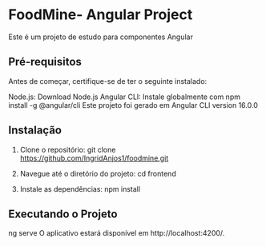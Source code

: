 # FoodMine- Angular Project

Este é um projeto de estudo para componentes Angular

## Pré-requisitos

Antes de começar, certifique-se de ter o seguinte instalado:

Node.js: Download Node.js
Angular CLI: Instale globalmente com npm install -g @angular/cli
Este projeto foi gerado em  Angular CLI version 16.0.0

## Instalação

1. Clone o repositório:
  git clone https://github.com/IngridAnjos1/foodmine.git

2. Navegue até o diretório do projeto:
  cd frontend


3. Instale as dependências:
   npm install
   
## Executando o Projeto

ng serve
O aplicativo estará disponível em http://localhost:4200/.

